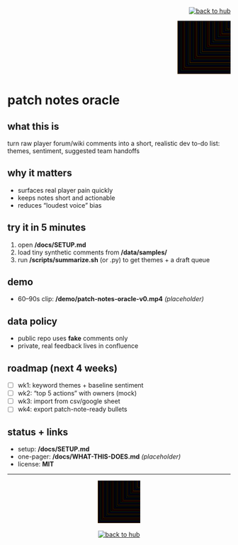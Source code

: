 <p align="right">
  <a href="https://github.com/ludus-scrinium/ludus-scrinium-hub">
    <img src="https://img.shields.io/badge/←%20back%20to%20hub-111?style=for-the-badge" alt="back to hub">
  </a>
</p>

<p align="right">
  <img src="./docs/heropfp.png" alt="patch notes oracle" width="120">
</p>

# patch notes oracle

## what this is
turn raw player forum/wiki comments into a short, realistic dev to-do list: themes, sentiment, suggested team handoffs

## why it matters
- surfaces real player pain quickly
- keeps notes short and actionable
- reduces “loudest voice” bias

## try it in 5 minutes
1) open **/docs/SETUP.md**  
2) load tiny synthetic comments from **/data/samples/**  
3) run **/scripts/summarize.sh** (or .py) to get themes + a draft queue

## demo
- 60–90s clip: **/demo/patch-notes-oracle-v0.mp4** *(placeholder)*

## data policy
- public repo uses **fake** comments only
- private, real feedback lives in confluence

## roadmap (next 4 weeks)
- [ ] wk1: keyword themes + baseline sentiment
- [ ] wk2: “top 5 actions” with owners (mock)
- [ ] wk3: import from csv/google sheet
- [ ] wk4: export patch-note-ready bullets

## status + links
- setup: **/docs/SETUP.md**
- one-pager: **/docs/WHAT-THIS-DOES.md** *(placeholder)*
- license: **MIT**

---

<p align="center">
  <img src="./docs/heropfp.png" alt="patch notes oracle" width="96">
</p>

<p align="center">
  <a href="https://github.com/ludus-scrinium/ludus-scrinium-hub">
    <img src="https://img.shields.io/badge/←%20back%20to%20hub-111?style=for-the-badge" alt="back to hub">
  </a>
</p>
